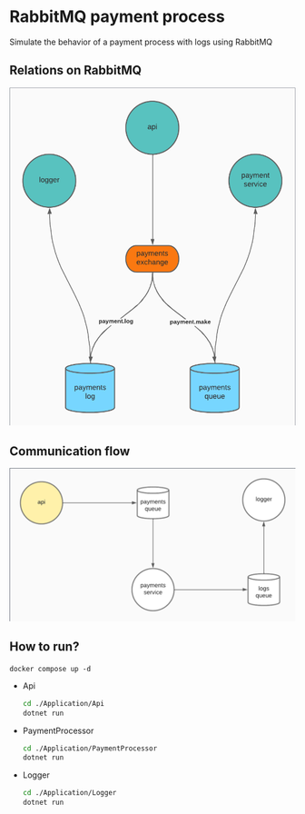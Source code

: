 # RabbitMQ payment process

Simulate the behavior of a payment process with logs using RabbitMQ

## Relations on RabbitMQ

![Relations on RabbitMQ](./docs/images/rabbitmq-relations.png "Relations on RabbitMQ")

## Communication flow

![Communication flow](./docs/images/communication-flow.png "Communication flow")

## How to run?


```shell
docker compose up -d
```

- Api

    ```bash
    cd ./Application/Api
    dotnet run
    ```

- PaymentProcessor

    ```bash
    cd ./Application/PaymentProcessor
    dotnet run
    ```

- Logger

    ```bash
    cd ./Application/Logger
    dotnet run
    ```